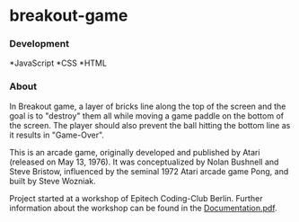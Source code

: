 # breakout-game

### Development

*JavaScript
*CSS
*HTML

### About

In Breakout game, a layer of bricks line along the top of the screen and the goal is to "destroy" them all while moving a game paddle on the bottom of the screen. The player should also prevent the ball hitting the bottom line as it results in "Game-Over".

This is an arcade game, originally developed and published by Atari (released on May 13, 1976). It was conceptualized by Nolan Bushnell and Steve Bristow, influenced by the seminal 1972 Atari arcade game Pong, and built by Steve Wozniak.

Project started at a workshop of Epitech Coding-Club Berlin.
Further information about the workshop can be found in the [Documentation.pdf](https://github.com/JohannesTimmreck/Game_CodingClub/blob/master/Documentation.pdf).  
